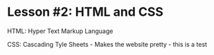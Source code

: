 # Lesson #2: HTML and CSS

HTML: Hyper Text Markup Language 

CSS: Cascading Tyle Sheets
    - Makes the website pretty
    - this is a test
